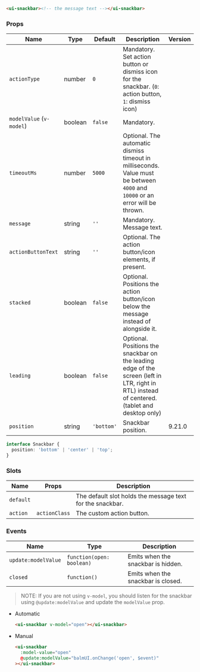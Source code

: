 ```html
<ui-snackbar><!-- the message text --></ui-snackbar>
```

### Props

| Name                     | Type    | Default    | Description                                                                                                                                   | Version |
| ------------------------ | ------- | ---------- | --------------------------------------------------------------------------------------------------------------------------------------------- | ------- |
| `actionType`             | number  | `0`        | Mandatory. Set action button or dismiss icon for the snackbar. (`0`: action button, `1`: dismiss icon)                                        |         |
| `modelValue` (`v-model`) | boolean | `false`    | Mandatory.                                                                                                                                    |         |
| `timeoutMs`              | number  | `5000`     | Optional. The automatic dismiss timeout in milliseconds. Value must be between `4000` and `10000` or an error will be thrown.                 |         |
| `message`                | string  | `''`       | Mandatory. Message text.                                                                                                                      |         |
| `actionButtonText`       | string  | `''`       | Optional. The action button/icon elements, if present.                                                                                        |         |
| `stacked`                | boolean | `false`    | Optional. Positions the action button/icon below the message instead of alongside it.                                                         |         |
| `leading`                | boolean | `false`    | Optional. Positions the snackbar on the leading edge of the screen (left in LTR, right in RTL) instead of centered. (tablet and desktop only) |         |
| `position`               | string  | `'bottom'` | Snackbar position.                                                                                                                            | 9.21.0  |

```ts
interface Snackbar {
  position: 'bottom' | 'center' | 'top';
}
```

### Slots

| Name      | Props         | Description                                               |
| --------- | ------------- | --------------------------------------------------------- |
| `default` |               | The default slot holds the message text for the snackbar. |
| `action`  | `actionClass` | The custom action button.                                 |

### Events

| Name                | Type                      | Description                        |
| ------------------- | ------------------------- | ---------------------------------- |
| `update:modelValue` | `function(open: boolean)` | Emits when the snackbar is hidden. |
| `closed`            | `function()`              | Emits when the snackbar is closed. |

> NOTE: If you are not using `v-model`, you should listen for the snackbar using `@update:modelValue` and update the `modelValue` prop.

- Automatic

  ```html
  <ui-snackbar v-model="open"></ui-snackbar>
  ```

- Manual

  ```html
  <ui-snackbar
    :model-value="open"
    @update:modelValue="balmUI.onChange('open', $event)"
  ></ui-snackbar>
  ```
